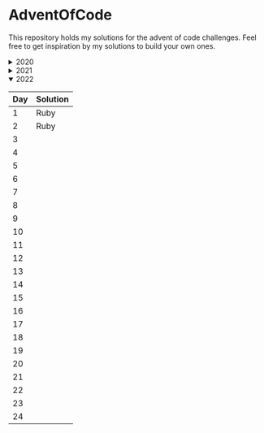 # AdventOfCode

This repository holds my solutions for the advent of code challenges.
Feel free to get inspiration by my solutions to build your own ones.

<details>
<summary>2020</summary>

| Day | Solution  |
|-----|-----------|
| 1   | Java      |
| 2   | Java      |
| 3   | Java & C# |
| 4   | Java      |
| 5   | Java      |
| 6   | Java      |
| 7   | ❌         |
| 8   | Java      |
| 9   |           |
| 10  |           |
| 11  |           |
| 12  |           |
| 13  |           |
| 14  |           |
| 15  |           |
| 16  |           |
| 17  |           |
| 18  |           |
| 19  |           |
| 20  |           |
| 21  |           |
| 22  |           |
| 23  |           |
| 24  |           |
</details>

<details>
<summary>2021</summary>

| Day | Solution          |
|-----|-------------------|
| 1   | Ruby              |
| 2   | Ruby              |
| 3   | Ruby (only first) |
| 4   |                   |
| 5   |                   |
| 6   |                   |
| 7   |                   |
| 8   |                   |
| 9   |                   |
| 10  |                   |
| 11  |                   |
| 12  |                   |
| 13  |                   |
| 14  |                   |
| 15  |                   |
| 16  |                   |
| 17  |                   |
| 18  |                   |
| 19  |                   |
| 20  |                   |
| 21  |                   |
| 22  |                   |
| 23  |                   |
| 24  |                   |
</details>

<details open>
<summary>2022</summary>

| Day | Solution |
|-----|----------|
| 1   | Ruby     |
| 2   | Ruby     |
| 3   |          |
| 4   |          |
| 5   |          |
| 6   |          |
| 7   |          |
| 8   |          |
| 9   |          |
| 10  |          |
| 11  |          |
| 12  |          |
| 13  |          |
| 14  |          |
| 15  |          |
| 16  |          |
| 17  |          |
| 18  |          |
| 19  |          |
| 20  |          |
| 21  |          |
| 22  |          |
| 23  |          |
| 24  |          |
</details>

